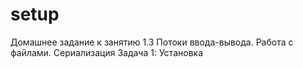 # setup
Домашнее задание к занятию 1.3 Потоки ввода-вывода. Работа с файлами. Сериализация
Задача 1: Установка
